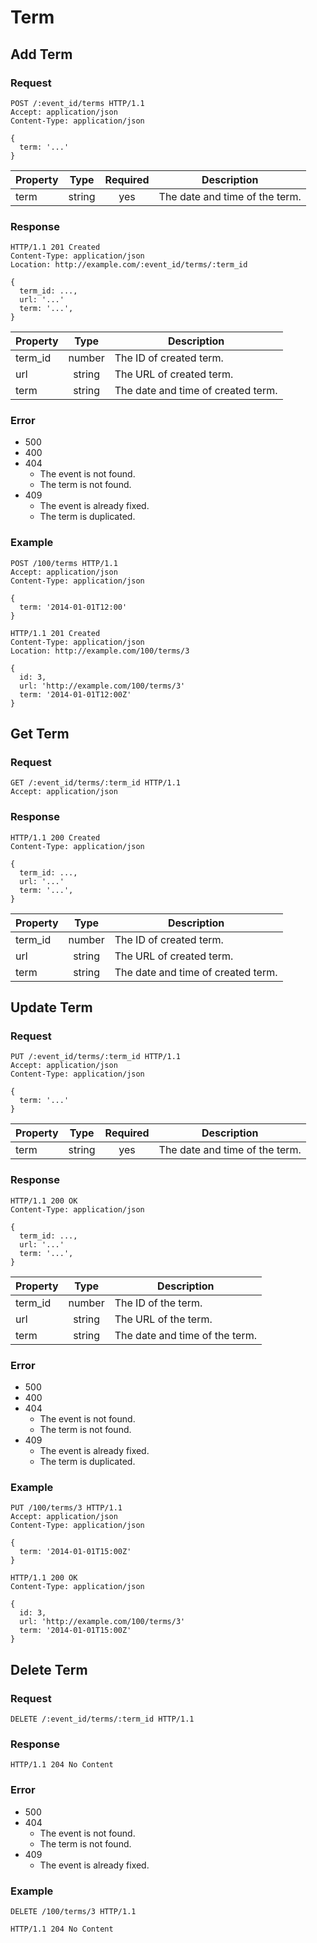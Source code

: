 # Term

## Add Term

### Request

```
POST /:event_id/terms HTTP/1.1
Accept: application/json
Content-Type: application/json

{
  term: '...'
}
```

| Property | Type   | Required | Description                    |
|----------|:------:|:--------:|--------------------------------|
| term     | string | yes      | The date and time of the term. |

### Response

```
HTTP/1.1 201 Created
Content-Type: application/json
Location: http://example.com/:event_id/terms/:term_id

{
  term_id: ...,
  url: '...'
  term: '...',
}
```

| Property | Type   | Description                        |
|----------|:------:|------------------------------------|
| term_id  | number | The ID of created term.            |
| url      | string | The URL of created term.           |
| term     | string | The date and time of created term. |

### Error

- 500
- 400
- 404
  - The event is not found.
  - The term is not found.
- 409
  - The event is already fixed.
  - The term is duplicated.

### Example

```
POST /100/terms HTTP/1.1
Accept: application/json
Content-Type: application/json

{
  term: '2014-01-01T12:00'
}
```

```
HTTP/1.1 201 Created
Content-Type: application/json
Location: http://example.com/100/terms/3

{
  id: 3,
  url: 'http://example.com/100/terms/3'
  term: '2014-01-01T12:00Z'
}
```

## Get Term

### Request

```
GET /:event_id/terms/:term_id HTTP/1.1
Accept: application/json
```

### Response

```
HTTP/1.1 200 Created
Content-Type: application/json

{
  term_id: ...,
  url: '...'
  term: '...',
}
```

| Property | Type   | Description                        |
|----------|:------:|------------------------------------|
| term_id  | number | The ID of created term.            |
| url      | string | The URL of created term.           |
| term     | string | The date and time of created term. |

## Update Term

### Request

```
PUT /:event_id/terms/:term_id HTTP/1.1
Accept: application/json
Content-Type: application/json

{
  term: '...'
}
```

| Property | Type   | Required | Description                    |
|----------|:------:|:--------:|--------------------------------|
| term     | string | yes      | The date and time of the term. |

### Response

```
HTTP/1.1 200 OK
Content-Type: application/json

{
  term_id: ...,
  url: '...'
  term: '...',
}
```

| Property | Type   | Description                    |
|----------|:------:|--------------------------------|
| term_id  | number | The ID of the term.            |
| url      | string | The URL of the term.           |
| term     | string | The date and time of the term. |

### Error

- 500
- 400
- 404
  - The event is not found.
  - The term is not found.
- 409
  - The event is already fixed.
  - The term is duplicated.

### Example

```
PUT /100/terms/3 HTTP/1.1
Accept: application/json
Content-Type: application/json

{
  term: '2014-01-01T15:00Z'
}
```

```
HTTP/1.1 200 OK
Content-Type: application/json

{
  id: 3,
  url: 'http://example.com/100/terms/3'
  term: '2014-01-01T15:00Z'
}
```

## Delete Term

### Request

```
DELETE /:event_id/terms/:term_id HTTP/1.1
```

### Response

```
HTTP/1.1 204 No Content
```

### Error

- 500
- 404
  - The event is not found.
  - The term is not found.
- 409
  - The event is already fixed.

### Example

```
DELETE /100/terms/3 HTTP/1.1
```

```
HTTP/1.1 204 No Content
```
